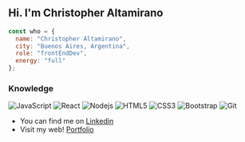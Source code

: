 ## Hi. I'm Christopher Altamirano

```js
const who = {
  name: "Christopher Altamirano",
  city: "Buenos Aires, Argentina",
  role: "frontEndDev",
  energy: "full"
};
```

### Knowledge

![JavaScript](https://img.shields.io/badge/-JavaScript-black?style=flat-square&logo=javascript)
![React](https://img.shields.io/badge/-React-black?style=flat-square&logo=react)
![Nodejs](https://img.shields.io/badge/-Nodejs-black?style=flat-square&logo=Node.js)
![HTML5](https://img.shields.io/badge/-HTML5-E34F26?style=flat-square&logo=html5&logoColor=white)
![CSS3](https://img.shields.io/badge/-CSS3-1572B6?style=flat-square&logo=css3)
![Bootstrap](https://img.shields.io/badge/-Bootstrap-563D7C?style=flat-square&logo=bootstrap)
![Git](https://img.shields.io/badge/-Git-black?style=flat-square&logo=git)

- You can find me on [Linkedin](https://www.linkedin.com/in/03chris/)
- Visit my web! [Portfolio](https://03chris.github.io/myWeb)
